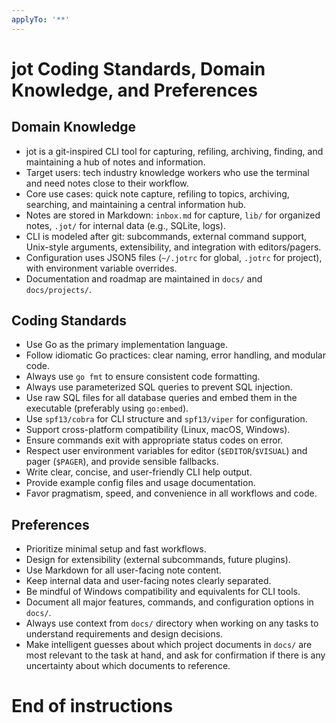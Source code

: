 ```yaml
---
applyTo: '**'
---
```

# jot Coding Standards, Domain Knowledge, and Preferences

## Domain Knowledge
- jot is a git-inspired CLI tool for capturing, refiling, archiving, finding, and maintaining a hub of notes and information.
- Target users: tech industry knowledge workers who use the terminal and need notes close to their workflow.
- Core use cases: quick note capture, refiling to topics, archiving, searching, and maintaining a central information hub.
- Notes are stored in Markdown: `inbox.md` for capture, `lib/` for organized notes, `.jot/` for internal data (e.g., SQLite, logs).
- CLI is modeled after git: subcommands, external command support, Unix-style arguments, extensibility, and integration with editors/pagers.
- Configuration uses JSON5 files (`~/.jotrc` for global, `.jotrc` for project), with environment variable overrides.
- Documentation and roadmap are maintained in `docs/` and `docs/projects/`.

## Coding Standards
- Use Go as the primary implementation language.
- Follow idiomatic Go practices: clear naming, error handling, and modular code.
- Always use `go fmt` to ensure consistent code formatting.
- Always use parameterized SQL queries to prevent SQL injection.
- Use raw SQL files for all database queries and embed them in the executable (preferably using `go:embed`).
- Use `spf13/cobra` for CLI structure and `spf13/viper` for configuration.
- Support cross-platform compatibility (Linux, macOS, Windows).
- Ensure commands exit with appropriate status codes on error.
- Respect user environment variables for editor (`$EDITOR`/`$VISUAL`) and pager (`$PAGER`), and provide sensible fallbacks.
- Write clear, concise, and user-friendly CLI help output.
- Provide example config files and usage documentation.
- Favor pragmatism, speed, and convenience in all workflows and code.

## Preferences
- Prioritize minimal setup and fast workflows.
- Design for extensibility (external subcommands, future plugins).
- Use Markdown for all user-facing note content.
- Keep internal data and user-facing notes clearly separated.
- Be mindful of Windows compatibility and equivalents for CLI tools.
- Document all major features, commands, and configuration options in `docs/`.
- Always use context from `docs/` directory when working on any tasks to understand requirements and design decisions.
- Make intelligent guesses about which project documents in `docs/` are most relevant to the task at hand, and ask for confirmation if there is any uncertainty about which documents to reference.

# End of instructions